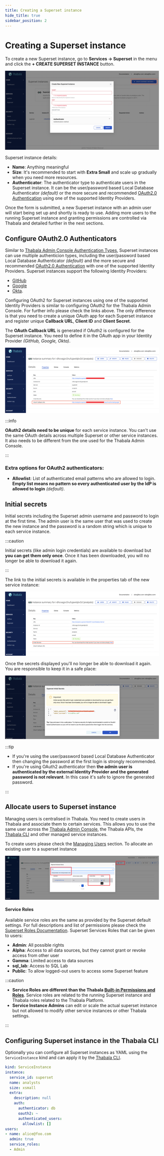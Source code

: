 ```yaml
---
title: Creating a Superset instance
hide_title: true
sidebar_position: 2
---
```


# Creating a Superset instance

To create a new Superset instance, go to **Services -> Superset** in the menu and click the
**+ CREATE SUPERSET INSTANCE** button.

![Create Superset Instance Form](./assets/create-superset-instance.png)

Superset instance details:
* **Name**: Anything meaningful
* **Size**: It's recommended to start with **Extra Small** and scale up gradually when you need more resources.
* **Authenticator**: The authenticator type to authenticate users in the Superset instance. It
can be the user/password based Local Database Authenticator *(default)* or the more secure and recommended
[OAuth2.0 Authentication](/admin-console/security/oauth2) using one of the supported Identity Providers.

Once the form is submitted, a new Superset instance with an admin user will start being set up and shortly is
ready to use. Adding more users to the running Superset instance and granting permissions are controlled via
Thabala and detailed further in the next sections.

## Configure OAuth2.0 Authenticators

Similar to [Thabala Admin Console Authentication Types](/admin-console/security/authentication-types),
Superset instances can use multiple authenticion types, including the user/password based Local Database Authenticator
*(default)* and the more secure and recommended [OAuth2.0 Authentication](/admin-console/security/oauth2) with
one of the supported Identity Providers. Superset instances support the following Identity Providers:
* [GitHub](/admin-console/security/oauth2-github)
* [Google](/admin-console/security/oauth2-google)
* [Okta](/admin-console/security/oauth2-okta).

Configuring OAuth2 for Superset instances using one of the supported Identity Providers is similar to configuring
OAuth2 for the Thabala Admin Console. For further info please check the links above. The only difference is that
you need to create a unique OAuth app for each Superset instance and register unique
**Callback URL**, **Client ID** and **Client Secret**.

The **OAuth Callback URL** is generated if OAuth2 is configured for the Superset instance.
You need to define it in the OAuth app  in your Identity Provider *(GitHub, Google, Okta)*.

![Create Superset Instance Form](./assets/oauth-callback-url.png)

:::info

**OAuth2 details need to be unique** for each service instance. You can't use the same OAuth details across
multiple Superset or other service instances. It also needs to be different from the one used for the
Thabala Admin Console.

:::

### Extra options for OAuth2 authenticators:
* **Allowlist**: List of authenticated email patterns who are allowed to login. **Empty list means no pattern
so every authenticated user by the IdP is allowed to login** *(default)*.

## Initial secrets

Initial secrets including the Superset admin username and password to login at the first time. The admin user
is the same user that was used to create the new instance and the password is a random string which is
unique to each service instance.

:::caution

Initial secrets (like admin login credentials) are available to download but **you can get them only once**.
Once it has been downloaded, you will no longer be able to download it again.

:::

The link to the initial secrets is available in the properties tab of the new service instance:

![Superset Initial Secrets Link](./assets/initial-secrets-link.png)

Once the secrets displayed you'll no longer be able to download it again. You are responsible to keep
it in a safe place:

![Superset Initial Secrets](./assets/initial-secrets.png)

:::tip

* If you're using the user/password based Local Database Authenticator then changing the
password at the first login is strongly recommended.
* If you're using OAuth2 authenticator then **the admin user is authenticated by
the external Identity Provider and the generated password is not relevant**.
In this case it's safe to ignore the generated password.

:::

## Allocate users to Superset instance

Managing users is centralised in Thabala. You need to create users in Thabala and associate them to certain services.
This allows you to use the same user across the [Thabala Admin Console](/admin-console),
the Thabala APIs, the [Thabala CLI](/cli) and other managed service instances.

To create users please check the [Managing Users](/admin-console/managing-users) section.
To allocate an existing user to a superset instance


![Manager Superset Users](./assets/manage-users.png)

#### Service Roles

Available service roles are the same as provided by the Superset default settings.
For full descriptions and list of permissions please check the [Superset Roles Documentation](https://superset.apache.org/docs/security/).
Superset Services Roles that can be given to users:

* **Admin**: All possible rights
* **Alpha**: Access to all data sources, but they cannot grant or revoke access from other user
* **Gamma**: Limited access to data sources
* **sql_lab**: Access to SQL Lab
* **Public**: To allow logged-out users to access some Superset feature

:::caution

* **Service Roles are different than the Thabala [Built-in Permissions and Roles](/admin-console/security/roles-and-permissions)**.
Service roles are related to the running Superset instance and Thabala roles related to the Thabala Platform.
* **Service Instance Admins** can edit or scale the actual superset instance but not allowed to modify other service instances or other
Thabala settings.

:::

## Configuring Superset instance in the Thabala CLI

Optionally you can configure all Superset instances as YAML using the `ServiceInstance` kind and can apply it by the [Thabala CLI](/cli).

```yaml
kind: ServiceInstance
instance:
  service_id: superset
  name: analysts
  size: xsmall
  extra:
    description: null
    auth:
      authenticator: db
      oauth2: ~
      authenticated_users:
        allowlist: []
users:
- name: alice@foo.com
  admin: true
  service_roles:
  - Admin
```
